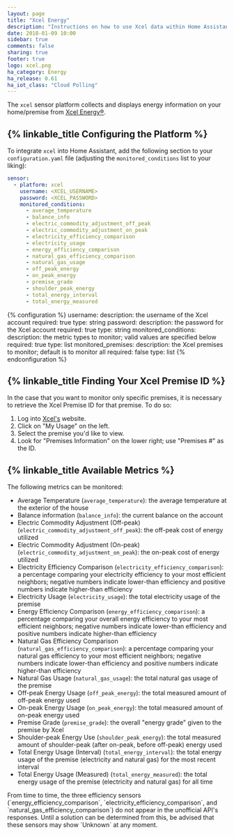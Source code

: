 ```yaml
---
layout: page
title: "Xcel Energy"
description: "Instructions on how to use Xcel data within Home Assistant"
date: 2018-01-09 10:00
sidebar: true
comments: false
sharing: true
footer: true
logo: xcel.png
ha_category: Energy
ha_release: 0.61
ha_iot_class: "Cloud Polling"
---
```


The `xcel` sensor platform collects and displays energy information on your
home/premise from [Xcel Energy®](https://www.xcelenergy.com).

## {% linkable_title Configuring the Platform %}

To integrate `xcel` into Home Assistant, add the following section to your
`configuration.yaml` file (adjusting the `monitored_conditions` list to your
liking):

```yaml
sensor:
  - platform: xcel
    username: <XCEL_USERNAME>
    password: <XCEL_PASSWORD>
    monitored_conditions:
      - average_temperature
      - balance_info
      - electric_commodity_adjustment_off_peak
      - electric_commodity_adjustment_on_peak
      - electricity_efficiency_comparison
      - electricity_usage
      - energy_efficiency_comparison
      - natural_gas_efficiency_comparison
      - natural_gas_usage
      - off_peak_energy
      - on_peak_energy
      - premise_grade
      - shoulder_peak_energy
      - total_energy_interval
      - total_energy_measured
```

{% configuration %}
  username:
    description: the username of the Xcel account
    required: true
    type: string
  password:
    description: the password for the Xcel account
    required: true
    type: string
  monitored_conditions:
    description: the metric types to monitor; valid values are specified below
    required: true
    type: list
  monitored_premises:
    description: the Xcel premises to monitor; default is to monitor all
    required: false
    type: list
{% endconfiguration %}

## {% linkable_title Finding Your Xcel Premise ID %}

In the case that you want to monitor only specific premises, it is necessary to
retrieve the Xcel Premise ID for that premise. To do so:

1. Log into [Xcel's](https://myaccount.xcelenergy.com/oam/index.jsp) website.
2. Click on "My Usage" on the left.
3. Select the premise you'd like to view.
4. Look for "Premises Information" on the lower right; use "Premises #" as the
ID.

## {% linkable_title Available Metrics %}

The following metrics can be monitored:

* Average Temperature (`average_temperature`): the average temperature at the
exterior of the house
* Balance information (`balance_info`): the current balance on the
account
* Electric Commodity Adjustment (Off-peak)
(`electric_commodity_adjustment_off_peak`): the off-peak cost of energy
utilized
* Electric Commodity Adjustment (On-peak)
(`electric_commodity_adjustment_on_peak`): the on-peak cost of energy utilized
* Electricity Efficiency Comparison (`electricity_efficiency_comparison`):
a percentage comparing your electricity efficiency to your most efficient
neighbors; negative numbers indicate lower-than efficiency and positive numbers
indicate higher-than efficiency
* Electricity Usage (`electricity_usage`): the total electricity usage of
the premise
* Energy Efficiency Comparison (`energy_efficiency_comparison`):
a percentage comparing your overall energy efficiency to your most efficient
neighbors; negative numbers indicate lower-than efficiency and positive numbers
indicate higher-than efficiency
* Natural Gas Efficiency Comparison (`natural_gas_efficiency_comparison`):
a percentage comparing your natural gas efficiency to your most efficient
neighbors; negative numbers indicate lower-than efficiency and positive numbers
indicate higher-than efficiency
* Natural Gas Usage (`natural_gas_usage`): the total natural gas usage of
the premise
* Off-peak Energy Usage (`off_peak_energy`): the total measured amount of
off-peak energy used
* On-peak Energy Usage (`on_peak_energy`): the total measured amount of on-peak
energy used
* Premise Grade (`premise_grade`): the overall "energy grade" given to the
premise by Xcel
* Shoulder-peak Energy Use (`shoulder_peak_energy`): the total measured amount
of shoulder-peak (after on-peak, before off-peak) energy used
* Total Energy Usage (Interval) (`total_energy_interval`): the total energy
usage of the premise (electricity and natural gas) for the most recent
interval
* Total Energy Usage (Measured) (`total_energy_measured`): the total energy
usage of the premise (electricity and natural gas) for all time

<p class='note warning'>
From time to time, the three efficiency sensors
(`energy_efficiency_comparison`, `electricity_efficiency_comparison`, and
`natural_gas_efficiency_comparison`) do not appear in the unofficial API's
responses. Until a solution can be determined from this, be advised that these
sensors may show `Unknown` at any moment.
</p>
